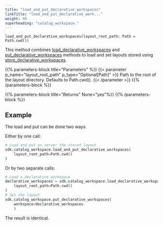 ```yaml
---
title: "load_and_put_declarative_workspaces"
linkTitle: "load_and_put_declarative_work..."
weight: 90
superheading: "catalog_workspace."
---
```




``load_and_put_declarative_workspaces(layout_root_path: Path = Path.cwd())``

This method combines [load_declarative_workspaces](../load_declarative_workspaces/) and [put_declarative_workspaces](../put_declarative_workspaces/) methods to load and
set layouts stored using [store_declarative_workspaces](../store_declarative_workspaces/).

{{% parameters-block title="Parameters" %}}
{{< parameter p_name="layout_root_path" p_type="Optional[Path]" >}}
Path to the root of the layout directory. Defaults to Path.cwd().
{{< /parameter >}}
{{% /parameters-block %}}

{{% parameters-block title="Returns" None="yes"%}}
{{% /parameters-block %}}

## Example

The load and put can be done two ways.

Either by one call:

```python
# Load and put on server the stored layout
sdk.catalog_workspace.load_and_put_declarative_workspaces(
    layout_root_path=Path.cwd()
)
```

Or by two separate calls:

```python
# Load a declarative workspace
declarative_workspaces = sdk.catalog_workspace.load_declarative_workspaces(
    layout_root_path=Path.cwd()
)
# Set the layout
sdk.catalog_workspace.put_declarative_workspaces(
    workspace=declarative_workspaces
    )
```

The result is identical.
